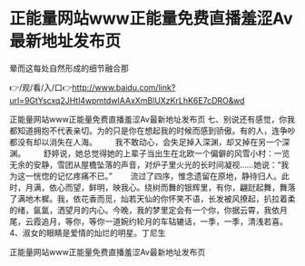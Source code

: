 # 正能量网站www正能量免费直播羞涩Av最新地址发布页
晕而这每处自然形成的细节融合那

👉/观/看/入/口👉http://www.baidu.com/link?url=9GtYscxq2JHtl4wpmtdwIAAxXmBlUXzKrLhK6E7cDRO&wd

正能量网站www正能量免费直播羞涩Av最新地址发布页	七、别说还有感觉，你我都知道拥抱不代表亲切。为的只是你在想起我的时候而感到骄傲。有的人，连争吵都没有却以消失在人海。
　　我不敢动心，会失足掉入深渊，却又掉在另一个深渊。
　　舒婷说，她总觉得她的上辈子当出生在北欧一个偏僻的风雪小村：一览无余的安静，雪团从屋檐坠落的声音，对炉子里火光的长时间凝视……她说：“我为这一恍惚的记忆疼痛不已。”
　　流过了四序，惟念遗留在原地，静待归人。此时，月满，依心而望，鲜明，映我心。绕树而舞的银辉里，有你，翩跹起舞，舞落了满地木樨。我，依花香而觅，灿若天仙的你怀笑不语，长发被风撩起，扒拉着柔的绪，氤氲，洒望月的内心。今晚，我的梦里定会有一个你，你据云霄，我依月尾，云霞追月，等你，等你一道婉约轮月的车轱辘话，一季，一季，清浅若喜。
	4、淑女的眼睛是爱情的灿烂的明星。丁尼生

正能量网站www正能量免费直播羞涩Av最新地址发布页
